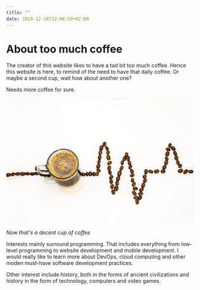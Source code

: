 ```yaml
---
title: ""
date: 2019-12-16T22:06:59+02:00
---
```


# About too much coffee
The creator of this website likes to have a tad bit too much coffee. Hence this website is here, to remind of the need to have that daily coffee. Or maybe a second cup, wait how about another one?

Needs more coffee for sure.

![](images/coffee-cup.jpg)

*Now that's a decent cup of coffee*

Interests mainly surround programming. That includes everything from low-level programming to website development and mobile development. I would really like to learn more about DevOps, cloud computing and other moden must-have software development practices.

Other interest include history, both in the forms of ancient civilizations and history in the form of technology, computers and video games.
